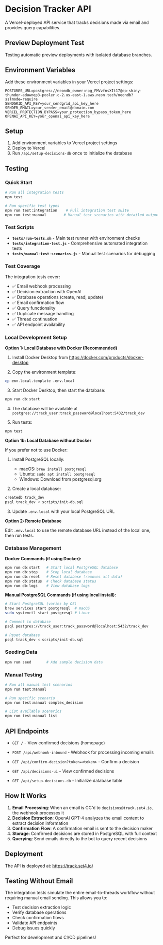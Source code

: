 # Decision Tracker API

A Vercel-deployed API service that tracks decisions made via email and provides query capabilities.

## Preview Deployment Test
Testing automatic preview deployments with isolated database branches.

<!-- Trigger Vercel deployment on dev branch -->

## Environment Variables

Add these environment variables in your Vercel project settings:

```
POSTGRES_URL=postgres://neondb_owner:npg_FMVvfnsXIt17@ep-shiny-thunder-aduwnep3-pooler.c-2.us-east-1.aws.neon.tech/neondb?sslmode=require
SENDGRID_API_KEY=your_sendgrid_api_key_here
SENDER_EMAIL=your_sender_email@domain.com
VERCEL_PROTECTION_BYPASS=your_protection_bypass_token_here
OPENAI_API_KEY=your_openai_api_key_here
```

## Setup

1. Add environment variables to Vercel project settings
2. Deploy to Vercel
3. Run `/api/setup-decisions-db` once to initialize the database

## Testing

### Quick Start
```bash
# Run all integration tests
npm test

# Run specific test types
npm run test:integration    # Full integration test suite
npm run test:manual        # Manual test scenarios with detailed output
```

### Test Scripts

- **`tests/run-tests.sh`** - Main test runner with environment checks
- **`tests/integration-test.js`** - Comprehensive automated integration tests
- **`tests/manual-test-scenarios.js`** - Manual test scenarios for debugging

### Test Coverage

The integration tests cover:
- ✅ Email webhook processing
- ✅ Decision extraction with OpenAI
- ✅ Database operations (create, read, update)
- ✅ Email confirmation flow
- ✅ Query functionality
- ✅ Duplicate message handling
- ✅ Thread continuation
- ✅ API endpoint availability

### Local Development Setup

**Option 1: Local Database with Docker (Recommended)**

1. Install Docker Desktop from https://docker.com/products/docker-desktop

2. Copy the environment template:
```bash
cp env.local.template .env.local
```

3. Start Docker Desktop, then start the database:
```bash
npm run db:start
```

4. The database will be available at `postgres://track_user:track_password@localhost:5432/track_dev`

5. Run tests:
```bash
npm test
```

**Option 1b: Local Database without Docker**

If you prefer not to use Docker:

1. Install PostgreSQL locally:
   - macOS: `brew install postgresql`
   - Ubuntu: `sudo apt install postgresql`
   - Windows: Download from postgresql.org

2. Create a local database:
```bash
createdb track_dev
psql track_dev < scripts/init-db.sql
```

3. Update `.env.local` with your local PostgreSQL URL

**Option 2: Remote Database**

Edit `.env.local` to use the remote database URL instead of the local one, then run tests.

### Database Management

**Docker Commands (if using Docker):**
```bash
npm run db:start   # Start local PostgreSQL database
npm run db:stop    # Stop local database
npm run db:reset   # Reset database (removes all data)
npm run db:status  # Check database status
npm run db:logs    # View database logs
```

**Manual PostgreSQL Commands (if using local install):**
```bash
# Start PostgreSQL (varies by OS)
brew services start postgresql  # macOS
sudo systemctl start postgresql # Linux

# Connect to database
psql postgres://track_user:track_password@localhost:5432/track_dev

# Reset database
psql track_dev < scripts/init-db.sql
```

### Seeding Data

```bash
npm run seed       # Add sample decision data
```

### Manual Testing

```bash
# Run all manual test scenarios
npm run test:manual

# Run specific scenario
npm run test:manual complex_decision

# List available scenarios
npm run test:manual list
```

## API Endpoints

- `GET /` - View confirmed decisions (homepage)
- `POST /api/webhook-inbound` - Webhook for processing incoming emails

- `GET /api/confirm-decision?token=<token>` - Confirm a decision
- `GET /api/decisions-ui` - View confirmed decisions
- `GET /api/setup-decisions-db` - Initialize database table

## How It Works

1. **Email Processing**: When an email is CC'd to `decisions@track.set4.io`, the webhook processes it
2. **Decision Extraction**: OpenAI GPT-4 analyzes the email content to extract decision information
3. **Confirmation Flow**: A confirmation email is sent to the decision maker
4. **Storage**: Confirmed decisions are stored in PostgreSQL with full context
5. **Querying**: Send emails directly to the bot to query recent decisions

## Deployment

The API is deployed at: https://track.set4.io/

## Testing Without Email

The integration tests simulate the entire email-to-threads workflow without requiring manual email sending. This allows you to:

- Test decision extraction logic
- Verify database operations
- Check confirmation flows
- Validate API endpoints
- Debug issues quickly

Perfect for development and CI/CD pipelines!

